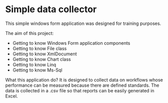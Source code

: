 # Simple data collector

This simple windows form application was designed for training purposes.

The aim of this project:
- Getting to know Windows Form application components
- Getting to know File class
- Getting to know XmlDocument
- Getting to know Chart class
- Getting to know Linq
- Getting to know Ms-Sql

What this application do?
It is designed to collect data on workflows whose performance can be measured because there are defined standards.
The data is collected in a .csv file so that reports can be easily generated in Excel. 
